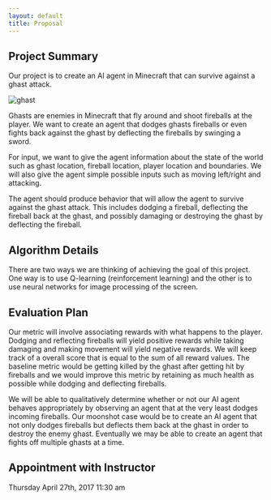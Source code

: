 ```yaml
---
layout: default
title: Proposal
---
```


## Project Summary
Our project is to create an AI agent in Minecraft that can survive against a ghast attack.

![ghast](http://www.minecraftseedspc.com/wp-content/uploads/2015/11/Ghast_Minecraft_06.jpg)

Ghasts are enemies in Minecraft that fly around and shoot fireballs at the player. We want to create an agent that dodges ghasts fireballs or even fights back against the ghast by deflecting the fireballs by swinging a sword.

For input, we want to give the agent information about the state of the world such as ghast location, fireball location, player location and boundaries. We will also give the agent simple possible inputs such as moving left/right and attacking.

The agent should produce behavior that will allow the agent to survive against the ghast attack. This includes dodging a fireball, deflecting the fireball back at the ghast, and possibly damaging or destroying the ghast by deflecting the fireball.

## Algorithm Details
There are two ways we are thinking of achieving the goal of this project. One way is to use Q-learning (reinforcement learning) and the other is to use neural networks for image processing of the screen.

## Evaluation Plan
Our metric will involve associating rewards with what happens to the player. Dodging and reflecting fireballs will yield positive rewards while taking damaging and making movement will yield negative rewards. We will keep track of a overall score that is equal to the sum of all reward values. The baseline metric would be getting killed by the ghast after getting hit by fireballs and we would improve this metric by retaining as much health as possible while dodging and deflecting fireballs.

We will be able to qualitatively determine whether or not our AI agent behaves appropriately by observing an agent that at the very least dodges incoming fireballs. Our moonshot case would be to create an AI agent that not only dodges fireballs but deflects them back at the ghast in order to destroy the enemy ghast. Eventually we may be able to create an agent that fights off multiple ghasts at a time.

## Appointment with Instructor
Thursday April 27th, 2017
11:30 am